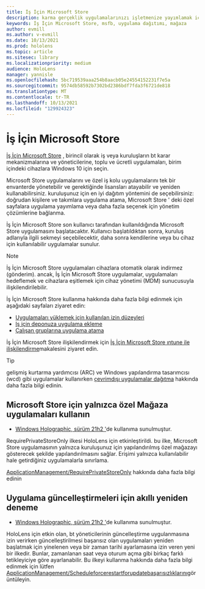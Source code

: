 ```yaml
---
title: İş İçin Microsoft Store
description: karma gerçeklik uygulamalarınızı işletmenize yayımlamak için İş İçin Microsoft Store ile nasıl çalışacağınızı öğrenin.
keywords: İş İçin Microsoft Store, msfb, uygulama dağıtımı, mağaza
author: evmill
ms.author: v-evmill
ms.date: 10/13/2021
ms.prod: hololens
ms.topic: article
ms.sitesec: library
ms.localizationpriority: medium
audience: HoloLens
manager: yannisle
ms.openlocfilehash: 5bc719539aaa254b8aacb05e24554152231f7e5a
ms.sourcegitcommit: 9574db58592b7302bd2386bdf7fda3f6721de818
ms.translationtype: MT
ms.contentlocale: tr-TR
ms.lasthandoff: 10/13/2021
ms.locfileid: "129924323"
---
```

# <a name="microsoft-store-for-business"></a>İş İçin Microsoft Store

[İş İçin Microsoft Store](/microsoft-store/microsoft-store-for-business-overview) , birincil olarak iş veya kuruluşların bt karar mekanizmalarına ve yöneticilerine, toplu ve ücretli uygulamaları, birim içindeki cihazlara Windows 10 için seçin. 

Microsoft Store uygulamalarını ve özel iş kolu uygulamalarını tek bir envanterde yönetebilir ve gerektiğinde lisansları atayabilir ve yeniden kullanabilirsiniz. kuruluşunuz için en iyi dağıtım yöntemini de seçebilirsiniz: doğrudan kişilere ve takımlara uygulama atama, Microsoft Store ' deki özel sayfalara uygulama yayımlama veya daha fazla seçenek için yönetim çözümlerine bağlanma.

İş İçin Microsoft Store son kullanıcı tarafından kullanıldığında Microsoft Store uygulamasını başlatacaktır. Kullanıcı başlatıldıktan sonra, kuruluş adlarıyla ilgili sekmeyi seçebilecektir, daha sonra kendilerine veya bu cihaz için kullanılabilir uygulamalar sunulur.

> [!Note]
> İş İçin Microsoft Store uygulamaları cihazlara otomatik olarak indirmez (gönderim). ancak, İş İçin Microsoft Store uygulamalar, uygulamaları hedeflemek ve cihazlara eşitlemek için cihaz yönetimi (MDM) sunucusuyla ilişkilendirilebilir.

İş İçin Microsoft Store kullanma hakkında daha fazla bilgi edinmek için aşağıdaki sayfaları ziyaret edin:

* [Uygulamaları yüklemek için kullanılan izin düzeyleri](/mem/intune/configuration/device-restrictions-windows-holographic#app-store)
* [Iş için deponuza uygulama ekleme](/mem/intune/apps/store-apps-windows)
* [Çalışan gruplarına uygulama atama](/mem/intune/apps/windows-store-for-business)

İş İçin Microsoft Store ilişkilendirmek için [İş İçin Microsoft Store ıntune ile ilişkilendirme](/mem/intune/apps/windows-store-for-business#associate-your-microsoft-store-for-business-account-with-intune)makalesini ziyaret edin.

> [!Tip]
> gelişmiş kurtarma yardımcısı (ARC) ve Windows yapılandırma tasarımcısı (wcd) gibi uygulamalar kullanırken [çevrimdışı uygulamalar dağıtma](/microsoft-store/distribute-offline-apps) hakkında daha fazla bilgi edinin.

## <a name="use-only-private-store-apps-for-microsoft-store"></a>Microsoft Store için yalnızca özel Mağaza uygulamaları kullanın

- [Windows Holographic, sürüm 21h2 '](hololens-release-notes.md#windows-holographic-version-21h2)de kullanıma sunulmuştur.

RequirePrivateStoreOnly ilkesi HoloLens için etkinleştirildi. bu ilke, Microsoft Store uygulamasının yalnızca kuruluşunuz için yapılandırılmış özel mağazayı gösterecek şekilde yapılandırılmasını sağlar. Erişimi yalnızca kullanılabilir hale getirdiğiniz uygulamalarla sınırlama.

[ApplicationManagement/RequirePrivateStoreOnly](http://windows/client-management/mdm/policy-csp-applicationmanagement#applicationmanagement-requireprivatestoreonly) hakkında daha fazla bilgi edinin

## <a name="smart-retry-for-app-updates"></a>Uygulama güncelleştirmeleri için akıllı yeniden deneme

- [Windows Holographic, sürüm 21h2 '](hololens-release-notes.md#windows-holographic-version-21h2)de kullanıma sunulmuştur.

HoloLens için etkin olan, bt yöneticilerinin güncelleştirme uygulanmasına izin verirken güncelleştirilmesi başarısız olan uygulamaları yeniden başlatmak için yinelenen veya bir zaman tarihi ayarlamasına izin veren yeni bir ilkedir. Bunlar, zamanlanan saat veya oturum açma gibi birkaç farklı tetikleyiciye göre ayarlanabilir. Bu ilkeyi kullanma hakkında daha fazla bilgi edinmek için lütfen [ApplicationManagement/Scheduleforcerestartforupdatebaşarısızlıklarını](/windows/client-management/mdm/policy-csp-applicationmanagement#applicationmanagement-scheduleforcerestartforupdatefailures)görüntüleyin.